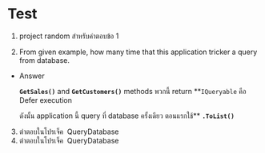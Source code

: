 # Test

1. project random  สำหรับคำตอบข้อ 1

2. From given example, how many time that this application tricker a query from database. 
    
- Answer
    
    **`GetSales()`** and **`GetCustomers()`** methods พวกนี้ return **`IQueryable` คือ Defer execution
    
    ดังนั้น application นี้ query ที่ database ครั้งเดียว ตอนแรกใช้**  **`.ToList()`**
    

3. ตำตอบในโปรเจ็ค  QueryDatabase
4. ตำตอบในโปรเจ็ค  QueryDatabase
